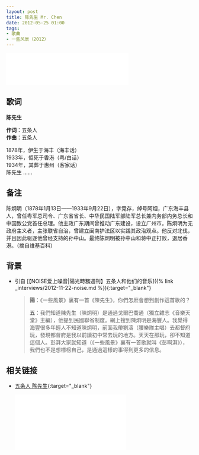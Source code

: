 ```yaml
---
layout: post
title: 陈先生 Mr. Chen
date: 2012-05-25 01:00
tags:
- 歌曲
- 一些风景（2012）
---
```


<iframe frameborder="no" border="0" marginwidth="0" marginheight="0" width=330 height=86 src="//music.163.com/outchain/player?type=2&id=28587859&auto=1&height=66"></iframe>

## 歌词

**陈先生**

**作词**：五条人  
**作曲**：五条人

1878年，伊生于海丰（海丰话）  
1933年，佢死于香港（粤/白话）  
1934年，其葬于惠州（客家话）  
陈先生 ……

## 备注

陈炯明（1878年1月13日——1933年9月22日），字竞存，绰号阿烟，广东海丰县人，曾任粤军总司令、广东省省长、中华民国陆军部陆军总长兼内务部内务总长和中国致公党首任总理。他主政广东期间曾推动广东建设，设立广州市。陈炯明为无政府主义者，主张联省自治，曾建立闽南护法区以实践其政治观点。他反对北伐，并且因此驱逐他曾经支持的孙中山。最终陈炯明被孙中山和蒋中正打败，退居香港。（摘自维基百科）

## 背景
* 引自 [【NOISE爱上噪音\|陽光時務週刊】五条人和他们的音乐]({% link _interviews/2012-11-22-noise.md %}){:target="_blank"}
  > **陽**：《一些風景》裏有一首《陳先生》，你們怎麽會想到創作這首歌的？
  >
  > **五**：我們知道陳先生（陳炯明）是通過戈爾巴喬通（獨立雜志《音樂天堂》主編），他提到民國聯省制度。網上搜到陳炯明是海豐人。我覺得海豐很多年輕人不知道陳炯明，前面我帶劉濤（腰樂隊主唱）去都督府玩，發現都督府是我以前讀初中常去玩的地方。天天在那玩，卻不知道這個人。彭湃大家就知道（《一些風景》裏有一首歌就叫《彭啊湃》），我們也不是想標榜自己，是通過這樣的事得到更多的信息。

## 相关链接

* [五条人 陈先生](https://www.bilibili.com/video/BV1Pt411Q7Bj/){:target="_blank"}
  
  <div class="iframe-container"><iframe class="responsive-iframe" src="//player.bilibili.com/player.html?aid=584043799&bvid=BV1Pt411Q7Bj&cid=217333644&page=1" frameborder="no" allowfullscreen="true"></iframe></div>
